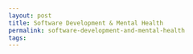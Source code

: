 ```yaml
---
layout: post
title: Software Development & Mental Health
permalink: software-development-and-mental-health
tags:
---
```

